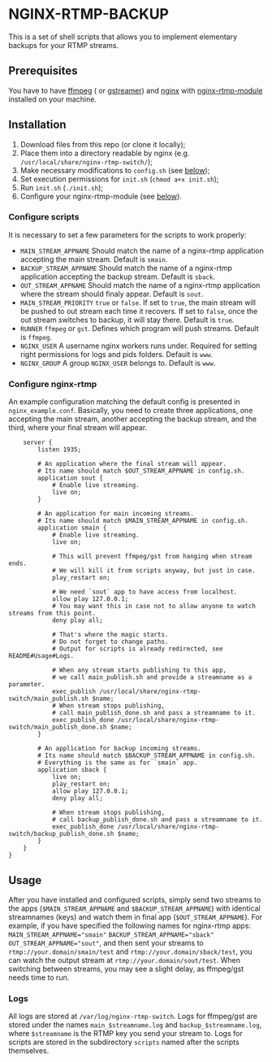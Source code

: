 # NGINX-RTMP-BACKUP
This is a set of shell scripts that allows you to implement elementary backups for your RTMP streams.
## Prerequisites
You have to have [ffmpeg](https://www.ffmpeg.org) ( or [gstreamer](https://gstreamer.freedesktop.org/)) and [nginx](https://nginx.ru/en/) with [nginx-rtmp-module](https://github.com/sergey-dryabzhinsky/nginx-rtmp-module) installed on your machine.

## Installation
1. Download files from this repo (or clone it locally);
2. Place them into a directory readable by nginx (e.g. `/usr/local/share/nginx-rtmp-switch/`);
3. Make necessary modifications to `config.sh` (see [below](#configure-scripts));
4. Set execution permissions for `init.sh` (`chmod a+x init.sh`);
5. Run `init.sh` (`./init.sh`);
6. Configure your nginx-rtmp-module (see [below](#configure-nginx-rtmp)).

### Configure scripts
It is necessary to set a few parameters for the scripts to work properly:
* `MAIN_STREAM_APPNAME`
Should match the name of a nginx-rtmp application accepting the main stream.
Default is `smain`.
* `BACKUP_STREAM_APPNAME`
Should match the name of a nginx-rtmp application accepting the backup stream.
Default is `sback`.
* `OUT_STREAM_APPNAME`
Should match the name of a nginx-rtmp application where the stream should finaly appear.
Default is `sout`.
* `MAIN_STREAM_PRIORITY`
`true` or `false`. If set to `true`, the main stream will be pushed to out stream each time it recovers. If set to `false`, once the out stream switches to backup, it will stay there.
Default is `true`.
* `RUNNER`
`ffmpeg` or `gst`. Defines which program will push streams.
Default is `ffmpeg`.
* `NGINX_USER`
A username nginx workers runs under. Required for setting right permissions for logs and pids folders.
Default is `www`.
* `NGINX_GROUP`
A group `NGINX_USER` belongs to.
Default is `www`.

### Configure nginx-rtmp
An example configuration matching the default config is presented in `nginx_example.conf`.
Basically, you need to create three applications, one accepting the main stream, another accepting the backup stream, and the third, where your final stream will appear.

```rtmp {
    server {
        listen 1935;

        # An application where the final stream will appear.
        # Its name should match $OUT_STREAM_APPNAME in config.sh.
        application sout {
            # Enable live streaming.
            live on;
        }

        # An application for main incoming streams.
        # Its name should match $MAIN_STREAM_APPNAME in config.sh.
        application smain {
            # Enable live streaming.
            live on;

            # This will prevent ffmpeg/gst from hanging when stream ends.
            # We will kill it from scripts anyway, but just in case.
            play_restart on;

            # We need `sout` app to have access from localhost.
            allow play 127.0.0.1;
            # You may want this in case not to allow anyone to watch streams from this point.
            deny play all;

            # That's where the magic starts.
            # Do not forget to change paths.
            # Output for scripts is already redirected, see README#Usage#Logs.

            # When any stream starts publishing to this app,
            # we call main_publish.sh and provide a streamname as a parameter.
            exec_publish /usr/local/share/nginx-rtmp-switch/main_publish.sh $name;
            # When stream stops publishing,
            # call main_publish_done.sh and pass a streamname to it.
            exec_publish_done /usr/local/share/nginx-rtmp-switch/main_publish_done.sh $name;
        }

        # An application for backup incoming streams.
        # Its name should match $BACKUP_STREAM_APPNAME in config.sh.
        # Everything is the same as for `smain` app.
        application sback {
            live on;
            play_restart on;
            allow play 127.0.0.1;
            deny play all;

            # When stream stops publishing,
            # call backup_publish_done.sh and pass a streamname to it.
            exec_publish_done /usr/local/share/nginx-rtmp-switch/backup_publish_done.sh $name;
        }
    }
}
```


## Usage
After you have installed and configured scripts, simply send two streams to the apps (`$MAIN_STREAM_APPNAME` and `$BACKUP_STREAM_APPNAME`) with identical streamnames (keys) and watch them in final app (`$OUT_STREAM_APPNAME`).
For example, if you have specified the following names for nginx-rtmp apps:
```MAIN_STREAM_APPNAME="smain"```
```BACKUP_STREAM_APPNAME="sback"```
```OUT_STREAM_APPNAME="sout"```,
and then sent your streams to `rtmp://your.domain/smain/test` and `rtmp://your.domain/sback/test`, you can watch the output stream at `rtmp://your.domain/sout/test`.
When switching between streams, you may see a slight delay, as ffmpeg/gst needs time to run.
### Logs
All logs are stored at `/var/log/nginx-rtmp-switch`.
Logs for ffmpeg/gst are stored under the names `main_$streamname.log` and `backup_$streamname.log`, where `$streamname` is the RTMP key you send your stream to.
Logs for scripts are stored in the subdirectory `scripts` named after the scripts themselves.

